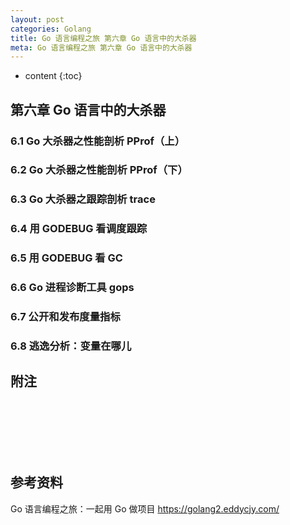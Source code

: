 ```yaml
---
layout: post
categories: Golang
title: Go 语言编程之旅 第六章 Go 语言中的大杀器
meta: Go 语言编程之旅 第六章 Go 语言中的大杀器
---
```

* content
{:toc}

## 第六章 Go 语言中的大杀器

### 6.1 Go 大杀器之性能剖析 PProf（上）


### 6.2 Go 大杀器之性能剖析 PProf（下）


### 6.3 Go 大杀器之跟踪剖析 trace


### 6.4 用 GODEBUG 看调度跟踪


### 6.5 用 GODEBUG 看 GC


### 6.6 Go 进程诊断工具 gops


### 6.7 公开和发布度量指标


### 6.8 逃逸分析：变量在哪儿



## 附注




<br/><br/><br/><br/><br/>
## 参考资料

Go 语言编程之旅：一起用 Go 做项目 <https://golang2.eddycjy.com/>

